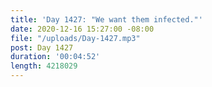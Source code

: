 ```yaml
---
title: 'Day 1427: "We want them infected."'
date: 2020-12-16 15:27:00 -08:00
file: "/uploads/Day-1427.mp3"
post: Day 1427
duration: '00:04:52'
length: 4218029
---
```


